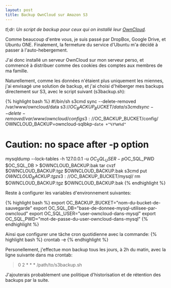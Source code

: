 ```yaml
---
layout: post
title: Backup OwnCloud sur Amazon S3
---
```


_tl;dr: Un script de backup pour ceux qui on installé leur [OwnCloud](http://owncloud.org/)._

Comme beaucoup d'entre vous, je suis passé par DropBox, Google Drive, et Ubuntu ONE. Finalement, la fermeture du service d'Ubuntu m'a décidé à passer à l'auto-hebergement.

J'ai donc installé un serveur OwnCloud sur mon serveur perso, et commencé à distribuer comme des cookies des comptes aux membres de ma famille.

Naturellement, comme les données n'étaient plus uniquement les miennes, j'ai envisagé une solution de backup, et j'ai choisi d'héberger mes backups directement sur S3, avec le script suivant (s3backup.sh):

{% highlight bash %}
#!/bin/sh
s3cmd sync --delete-removed /var/www/owncloud/data s3://$OC_BACKUP_BUCKET/data/
s3cmd sync --delete-removed /var/www/owncloud/config s3://$OC_BACKUP_BUCKET/config/
OWNCLOUD_BACKUP=owncloud-sqlbkp-`date +"%Y%m%d"`
# Caution: no space after -p option
mysqldump --lock-tables -h 127.0.0.1 -u $OC_SQL_USER -p$OC_SQL_PWD $OC_SQL_DB > $OWNCLOUD_BACKUP.bak
tar cvzf $OWNCLOUD_BACKUP.tgz $OWNCLOUD_BACKUP.bak
s3cmd put $OWNCLOUD_BACKUP.tgz s3://$OC_BACKUP_BUCKET/mysql/
rm $OWNCLOUD_BACKUP.tgz $OWNCLOUD_BACKUP.bak
{% endhighlight %}

Reste à configurer les variables d'environnement suivantes:

{% highlight bash %}
export OC_BACKUP_BUCKET="nom-du-bucket-de-sauvegarde"
export OC_SQL_DB="base-de-donnee-mysql-utilisee-par-owncloud"
export OC_SQL_USER="user-owncloud-dans-mysql"
export OC_SQL_PWD="mot-de-passe-du-user-owncloud-dans-mysql"
{% endhighlight %}

Ainsi que configurer une tâche cron quotidienne avec la commande:
{% highlight bash %}
crontab -e
{% endhighlight %}

Personellement, j'effectue mon backup tous les jours, à 2h du matin, avec la ligne suivante dans ma crontab:

>  0 2  *   *   *     /path/to/s3backup.sh

J'ajouterais probablement une politique d'historisation et de rétention des backups par la suite.
